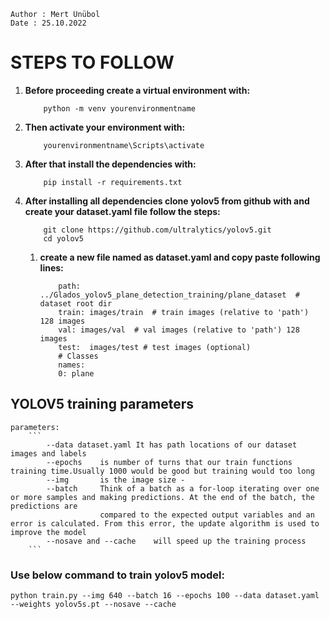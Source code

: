 ```
Author : Mert Ünübol
Date : 25.10.2022
```
STEPS TO FOLLOW
===============
 1. **Before proceeding create a virtual environment with:**  
    ```
        python -m venv yourenvironmentname
    ```
 2. **Then activate your environment with:**  
    ```
        yourenvironmentname\Scripts\activate 
    ```
 3. **After that install the dependencies with:** 
    ```
        pip install -r requirements.txt
    ```
 4. **After installing all dependencies clone yolov5 from github with and create your dataset.yaml file follow the steps:**
    ```
        git clone https://github.com/ultralytics/yolov5.git
        cd yolov5
    ```
    1. **create a new file named as dataset.yaml and copy paste following lines:**
        ```
            path: ../Glados_yolov5_plane_detection_training/plane_dataset  # dataset root dir
            train: images/train  # train images (relative to 'path') 128 images
            val: images/val  # val images (relative to 'path') 128 images
            test:  images/test # test images (optional)
            # Classes 
            names:
            0: plane
        ```
  

## **YOLOV5 training parameters**
    parameters:
        ```
            --data dataset.yaml It has path locations of our dataset images and labels 
            --epochs    is number of turns that our train functions training time.Usually 1000 would be good but training would too long
            --img       is the image size -
            --batch     Think of a batch as a for-loop iterating over one or more samples and making predictions. At the end of the batch, the predictions are  
                        compared to the expected output variables and an error is calculated. From this error, the update algorithm is used to improve the model
            --nosave and --cache    will speed up the training process
        ```
### **Use below command to train yolov5 model**:
    
    python train.py --img 640 --batch 16 --epochs 100 --data dataset.yaml --weights yolov5s.pt --nosave --cache 
    